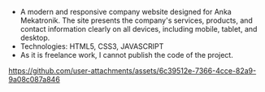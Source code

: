 - A modern and responsive company website designed for Anka Mekatronik. The site presents the company's services, products, and contact information clearly on all devices, including mobile, tablet, and desktop.
- Technologies: HTML5, CSS3, JAVASCRIPT 
- As it is freelance work, I cannot publish the code of the project.

https://github.com/user-attachments/assets/6c39512e-7366-4cce-82a9-9a08c087a846


